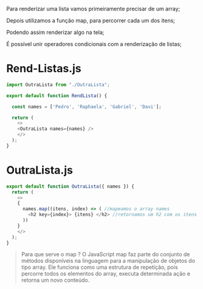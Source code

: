 Para renderizar uma lista vamos primeiramente precisar de um array;

Depois utilizamos a função map, para percorrer cada um dos itens;

Podendo assim renderizar algo na tela;

É possível unir operadores condicionais com a renderização de listas;


# Rend-Listas.js
```js
import OutraLista from "./OutraLista";

export default function RendLista() {

  const names = ['Pedro', 'Raphaela', 'Gabriel', 'Davi'];

  return (
    <>
    <OutraLista names={names} />
    </>
  );
}
```

# OutraLista.js
```js
export default function OutraLista({ names }) {
  return (
    <>
    {
      names.map((itens, index) => ( //mapeamos o array names
        <h2 key={index}> {itens} </h2> //retornamos um h2 com os itens
      ))
    }
    </>
  );
}
```


> Para que serve o map ?
> O JavaScript map faz parte do conjunto de métodos disponíveis na linguagem para a manipulação de objetos do tipo array. Ele funciona como uma estrutura de repetição, pois percorre todos os elementos do array, executa determinada ação e retorna um novo conteúdo.
